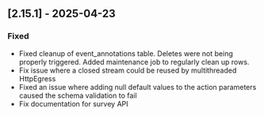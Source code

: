 ## [2.15.1] - 2025-04-23

### Fixed
- Fixed cleanup of event_annotations table. Deletes were not being properly triggered. Added maintenance job to regularly clean up rows. 
- Fix issue where a closed stream could be reused by multithreaded HttpEgress 
- Fixed an issue where adding null default values to the action parameters caused the schema validation to fail
- Fix documentation for survey API 

